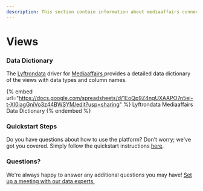 ```yaml
---
description: This section contain information about mediaaffairs connector views information
---
```


# Views

### Data Dictionary

The [Lyftrondata](https://www.lyftrondata.com/) driver for [Mediaaffairs](https://www.lyftrondata.com/integration/Mediaaffairs/)[ ](https://www.lyftrondata.com/integration/mediaaffairs/)provides a detailed data dictionary of the views with data types and column names.

{% embed url="https://docs.google.com/spreadsheets/d/1EoQp9Z4ngUXAAPO7n5ei-t-Xl0iagGniVo3z44BWSYM/edit?usp=sharing" %}
Lyftrondata Mediaaffairs Data Dictionary
{% endembed %}

### Quickstart Steps

Do you have questions about how to use the platform? Don't worry; we've got you covered. Simply follow the quickstart instructions [here](../../../../quickstart-steps.md).

### Questions? <a href="#questions" id="questions"></a>

We're always happy to answer any additional questions you may have! [Set up a meeting with our data experts.](https://www.lyftrondata.com/book-a-meeting/)


